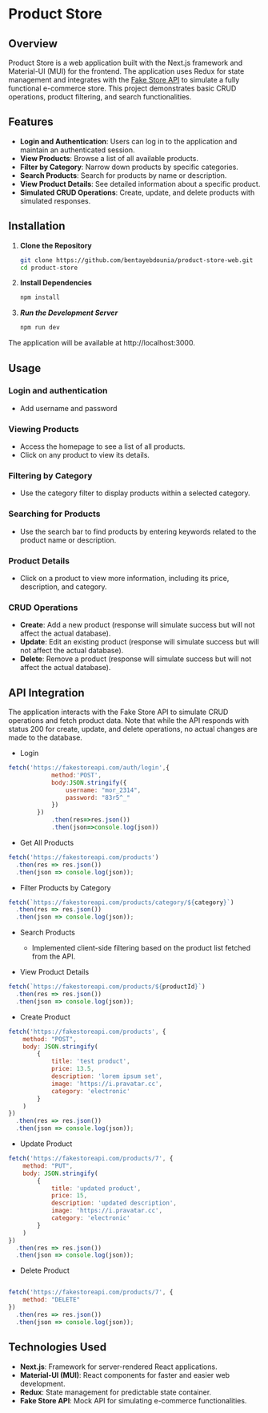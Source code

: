 # Product Store

## Overview
Product Store is a web application built with the Next.js framework and Material-UI (MUI) for the frontend. The application uses Redux for state management and integrates with the [Fake Store API](https://fakestoreapi.com/) to simulate a fully functional e-commerce store. This project demonstrates basic CRUD operations, product filtering, and search functionalities.

## Features
- **Login and Authentication**: Users can log in to the application and maintain an authenticated session.
- **View Products**: Browse a list of all available products.
- **Filter by Category**: Narrow down products by specific categories.
- **Search Products**: Search for products by name or description.
- **View Product Details**: See detailed information about a specific product.
- **Simulated CRUD Operations**: Create, update, and delete products with simulated responses.

## Installation

1. **Clone the Repository**
   ```bash
   git clone https://github.com/bentayebdounia/product-store-web.git
   cd product-store
2. **Install Dependencies**
   ```bash
   npm install
3. ***Run the Development Server***
   ```bash
   npm run dev

  The application will be available at http://localhost:3000.
## Usage
### Login and authentication 
* Add username and password 
### Viewing Products
* Access the homepage to see a list of all products.
* Click on any product to view its details.
### Filtering by Category
* Use the category filter to display products within a selected category.
### Searching for Products
* Use the search bar to find products by entering keywords related to the product name or description.
### Product Details
* Click on a product to view more information, including its price, description, and category.
### CRUD Operations
- **Create**: Add a new product (response will simulate success but will not affect the actual database).
- **Update**: Edit an existing product (response will simulate success but will not affect the actual database).
- **Delete**: Remove a product (response will simulate success but will not affect the actual database).
## API Integration
The application interacts with the Fake Store API to simulate CRUD operations and fetch product data. Note that while the API responds with status 200 for create, update, and delete operations, no actual changes are made to the database.

-  Login

```javascript
fetch('https://fakestoreapi.com/auth/login',{
            method:'POST',
            body:JSON.stringify({
                username: "mor_2314",
                password: "83r5^_"
            })
        })
            .then(res=>res.json())
            .then(json=>console.log(json))
```

- Get All Products

```javascript
fetch('https://fakestoreapi.com/products')
  .then(res => res.json())
  .then(json => console.log(json));
```
- Filter Products by Category

```javascript
fetch(`https://fakestoreapi.com/products/category/${category}`)
  .then(res => res.json())
  .then(json => console.log(json));
```
- Search Products

  - Implemented client-side filtering based on the product list fetched from the API.
- View Product Details

```javascript
fetch(`https://fakestoreapi.com/products/${productId}`)
  .then(res => res.json())
  .then(json => console.log(json));
 ```
- Create Product

```javascript
fetch('https://fakestoreapi.com/products', {
    method: "POST",
    body: JSON.stringify(
        {
            title: 'test product',
            price: 13.5,
            description: 'lorem ipsum set',
            image: 'https://i.pravatar.cc',
            category: 'electronic'
        }
    )
})
  .then(res => res.json())
  .then(json => console.log(json));
```
- Update Product

```javascript
fetch('https://fakestoreapi.com/products/7', {
    method: "PUT",
    body: JSON.stringify(
        {
            title: 'updated product',
            price: 15,
            description: 'updated description',
            image: 'https://i.pravatar.cc',
            category: 'electronic'
        }
    )
})
  .then(res => res.json())
  .then(json => console.log(json));
```
- Delete Product

```javascript

fetch('https://fakestoreapi.com/products/7', {
    method: "DELETE"
})
  .then(res => res.json())
  .then(json => console.log(json));
```
## Technologies Used
- **Next.js**: Framework for server-rendered React applications.
- **Material-UI (MUI)**: React components for faster and easier web development.
- **Redux**: State management for predictable state container.
- **Fake Store API**: Mock API for simulating e-commerce functionalities.

